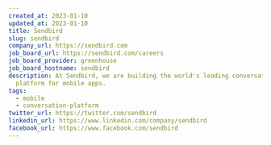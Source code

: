 ```yaml
---
created_at: 2023-01-10
updated_at: 2023-01-10
title: Sendbird
slug: sendbird
company_url: https://sendbird.com
job_board_url: https://sendbird.com/careers
job_board_provider: greenhouse
job_board_hostname: sendbird
description: At Sendbird, we are building the world's leading conversations
  platform for mobile apps.
tags:
  - mobile
  - conversation-platform
twitter_url: https://twitter.com/sendbird
linkedin_url: https://www.linkedin.com/company/sendbird
facebook_url: https://www.facebook.com/sendbird
---
```

